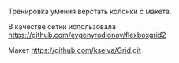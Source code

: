Тренировка умения верстать колонки с макета.

В качестве сетки использовала https://github.com/evgenyrodionov/flexboxgrid2

Макет https://github.com/kseiva/Grid.git